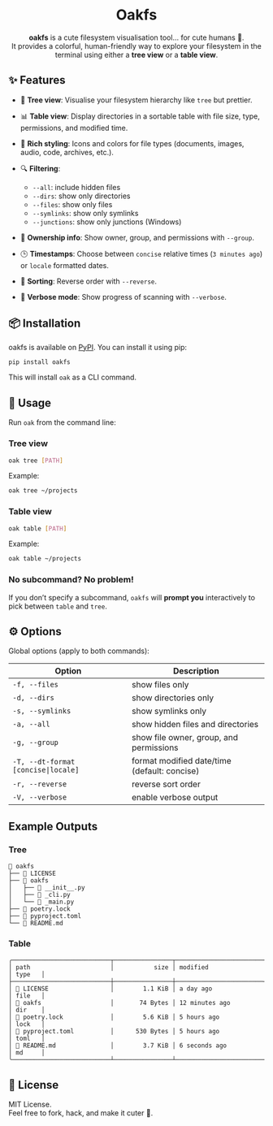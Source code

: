 <h1 align="center">Oakfs</h1>

<p align="center">
  <strong>oakfs</strong> is a cute filesystem visualisation tool... for cute humans 🙂.<br/>
  It provides a colorful, human-friendly way to explore your filesystem in the terminal using either a <b>tree view</b> or a <b>table view</b>.
</p>

## ✨ Features

- 🌳 **Tree view**: Visualise your filesystem hierarchy like `tree` but prettier.
- 📊 **Table view**: Display directories in a sortable table with file size, type, permissions, and modified time.
- 🎨 **Rich styling**: Icons and colors for file types (documents, images, audio, code, archives, etc.).
- 🔍 **Filtering**:
    - `--all`: include hidden files
    - `--dirs`: show only directories
    - `--files`: show only files
    - `--symlinks`: show only symlinks
    - `--junctions`: show only junctions (Windows)

- 👥 **Ownership info**: Show owner, group, and permissions with `--group`.
- 🕒 **Timestamps**: Choose between `concise` relative times (`3 minutes ago`) or `locale` formatted dates.
- 🔄 **Sorting**: Reverse order with `--reverse`.
- 🐢 **Verbose mode**: Show progress of scanning with `--verbose`.

## 📦 Installation

oakfs is available on [PyPI](https://pypi.org/project/pypi). You can install it using pip:

```bash
pip install oakfs
```

This will install `oak` as a CLI command.

## 🚀 Usage

Run `oak` from the command line:

### Tree view

```bash
oak tree [PATH]
```

Example:

```bash
oak tree ~/projects
```

### Table view

```bash
oak table [PATH]
```

Example:

```bash
oak table ~/projects
```

### No subcommand? No problem!

If you don’t specify a subcommand, `oakfs` will **prompt you** interactively to pick between `table` and `tree`.

## ⚙️ Options

Global options (apply to both commands):

| Option                              | Description                                  |
|-------------------------------------|----------------------------------------------|
| `-f, --files`                       | show files only                              |
| `-d, --dirs`                        | show directories only                        |
| `-s, --symlinks`                    | show symlinks only                           |
| `-a, --all`                         | show hidden files and directories            |
| `-g, --group`                       | show file owner, group, and permissions      |
| `-T, --dt-format [concise\|locale]` | format modified date/time (default: concise) |
| `-r, --reverse`                     | reverse sort order                           |
| `-V, --verbose`                     | enable verbose output                        ||

## Example Outputs

### Tree

```
 oakfs
├──  LICENSE
├──  oakfs
│   ├──  __init__.py
│   ├──  _cli.py
│   └──  _main.py
├── 󰌾 poetry.lock
├──  pyproject.toml
└── 󰍔 README.md

```

### Table

```
╭───────────────────────────┬────────────────┬────────────────────────┬────────╮
│ path                      │           size │ modified               │ type   │
├───────────────────────────┼────────────────┼────────────────────────┼────────┤
│  LICENSE                 │        1.1 KiB │ a day ago              │ file   │
│  oakfs                   │       74 Bytes │ 12 minutes ago         │ dir    │
│ 󰌾 poetry.lock             │        5.6 KiB │ 5 hours ago            │ lock   │
│  pyproject.toml          │      530 Bytes │ 5 hours ago            │ toml   │
│ 󰍔 README.md               │        3.7 KiB │ 6 seconds ago          │ md     │
╰───────────────────────────┴────────────────┴────────────────────────┴────────╯
```

## 📜 License

MIT License.  
Feel free to fork, hack, and make it cuter 💖.